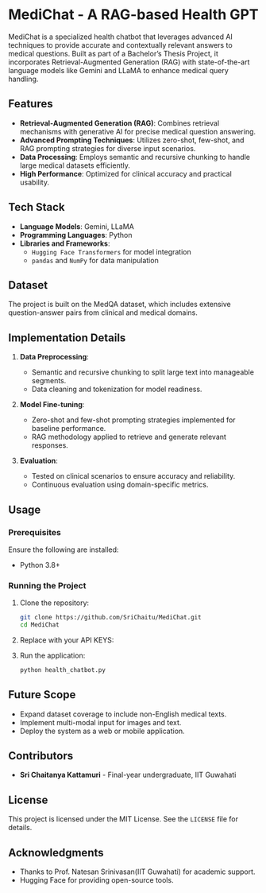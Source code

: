 # MediChat - A RAG-based Health GPT  

MediChat is a specialized health chatbot that leverages advanced AI techniques to provide accurate and contextually relevant answers to medical questions. Built as part of a Bachelor’s Thesis Project, it incorporates Retrieval-Augmented Generation (RAG) with state-of-the-art language models like Gemini and LLaMA to enhance medical query handling.  

## Features  
- **Retrieval-Augmented Generation (RAG)**: Combines retrieval mechanisms with generative AI for precise medical question answering.  
- **Advanced Prompting Techniques**: Utilizes zero-shot, few-shot, and RAG prompting strategies for diverse input scenarios.  
- **Data Processing**: Employs semantic and recursive chunking to handle large medical datasets efficiently.  
- **High Performance**: Optimized for clinical accuracy and practical usability.  

## Tech Stack  
- **Language Models**: Gemini, LLaMA  
- **Programming Languages**: Python  
- **Libraries and Frameworks**:  
  - `Hugging Face Transformers` for model integration  
  - `pandas` and `NumPy` for data manipulation  

## Dataset  
The project is built on the MedQA dataset, which includes extensive question-answer pairs from clinical and medical domains.  

## Implementation Details  
1. **Data Preprocessing**:  
   - Semantic and recursive chunking to split large text into manageable segments.  
   - Data cleaning and tokenization for model readiness.  

2. **Model Fine-tuning**:  
   - Zero-shot and few-shot prompting strategies implemented for baseline performance.  
   - RAG methodology applied to retrieve and generate relevant responses.  

3. **Evaluation**:  
   - Tested on clinical scenarios to ensure accuracy and reliability.  
   - Continuous evaluation using domain-specific metrics.  
## Usage
### Prerequisites
Ensure the following are installed:
- Python 3.8+

### Running the Project
1. Clone the repository:
   ```bash
   git clone https://github.com/SriChaitu/MediChat.git
   cd MediChat
   ```
2. Replace with your API KEYS:

3. Run the application:
   ```bash
   python health_chatbot.py
   ```

## Future Scope
- Expand dataset coverage to include non-English medical texts.
- Implement multi-modal input for images and text.
- Deploy the system as a web or mobile application.

## Contributors
- **Sri Chaitanya Kattamuri** - Final-year undergraduate, IIT Guwahati

## License
This project is licensed under the MIT License. See the `LICENSE` file for details.

## Acknowledgments
- Thanks to Prof. Natesan Srinivasan(IIT Guwahati) for academic support.
- Hugging Face for providing open-source tools.
